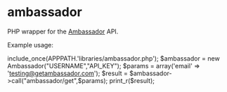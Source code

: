 ambassador
==========

PHP wrapper for the [Ambassador](https://getambassador.com/) API.

Example usage:

include_once(APPPATH.'libraries/ambassador.php');
$ambassador = new Ambassador("USERNAME","API_KEY");
$params = array('email' => 'testing@getambassador.com');
$result = $ambassador->call("ambassador/get",$params);
print_r($result);
